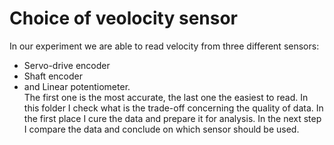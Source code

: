 # Choice of veolocity sensor
In our experiment we are able to read velocity from three different sensors:
* Servo-drive encoder
* Shaft encoder
* and Linear potentiometer.\
The first one is the most accurate, the last one the easiest to read.
In this folder I check what is the trade-off concerning the quality of data.
In the first place I cure the data and prepare it for analysis.
In the next step I compare the data and conclude on which sensor should be used.
